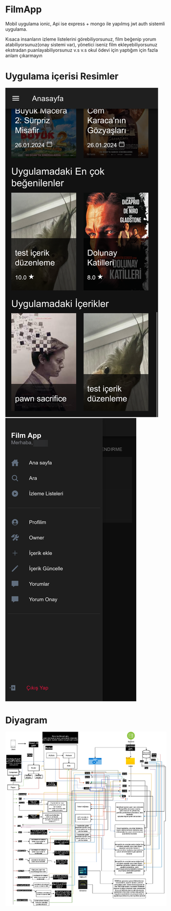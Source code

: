 # FilmApp
Mobil uygulama ionic, Api ise express + mongo ile yapılmış jwt auth sistemli uygulama.

Kısaca insanların izleme listelerini görebiliyorsunuz, film beğenip yorum atabiliyorsunuz(onay sistemi var),  yönetici iseniz film ekleyebiliyorsunuz ekstradan puanlayabiliyorsunuz v.s v.s okul ödevi için yaptığım için fazla anlam çıkarmayın

# Uygulama içerisi Resimler
![Anasayfa](images/anasayfa.png) 
![Menu](images/menu.png)

# Diyagram
![Diyagram](images/diyagram.png)
